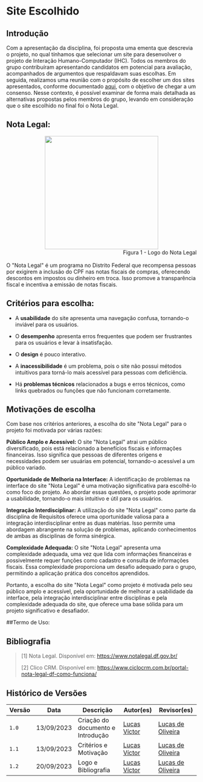 # Site Escolhido

## Introdução
Com a apresentação da disciplina, foi proposta uma ementa que descrevia o projeto, no qual tínhamos que selecionar um site para desenvolver o projeto de Interação Humano-Computador (IHC). Todos os membros do grupo contribuíram apresentando candidatos em potencial para avaliação, acompanhados de argumentos que respaldavam suas escolhas. Em seguida, realizamos uma reunião com o propósito de escolher um dos sites apresentados, conforme documentado [aqui](https://github.com/Interacao-Humano-Computador/2023.2-NotaLegal/blob/main/docs/planejamento%20do%20projeto/lista-sites-avaliados.md), com o objetivo de chegar a um consenso. Nesse contexto, é possível examinar de forma mais detalhada as alternativas propostas pelos membros do grupo, levando em consideração que o site escolhido no final foi o Nota Legal.

## Nota Legal:

<div align="center">
  <img src="https://github.com/Interacao-Humano-Computador/2023.2-NotaLegal/blob/main/docs/imagens/nota-legal-df-2.png" width="300px">
</div>
<div align="right">
Figura 1 - Logo do Nota Legal
</div>
<br/>
O "Nota Legal" é um programa no Distrito Federal que recompensa pessoas por exigirem a inclusão do CPF nas notas fiscais de compras, oferecendo descontos em impostos ou dinheiro em troca. Isso promove a transparência fiscal e incentiva a emissão de notas fiscais. 

## Critérios para escolha:

- A **usabilidade** do site apresenta uma navegação confusa, tornando-o inviável para os usuários.

- O **desempenho** apresenta erros frequentes que podem ser frustrantes para os usuários e levar à insatisfação.

- O **design** é pouco interativo.

- A **inacessibilidade** é um problema, pois o site não possui métodos intuitivos para torná-lo mais acessível para pessoas com deficiência.

- Há **problemas técnicos** relacionados a bugs e erros técnicos, como links quebrados ou funções que não funcionam corretamente.

## Motivações de escolha
Com base nos critérios anteriores, a escolha do site "Nota Legal" para o projeto foi motivada por várias razões:

**Público Amplo e Acessível:** O site "Nota Legal" atrai um público diversificado, pois está relacionado a benefícios fiscais e informações financeiras. Isso significa que pessoas de diferentes origens e necessidades podem ser usuárias em potencial, tornando-o acessível a um público variado.

**Oportunidade de Melhoria na Interface:** A identificação de problemas na interface do site "Nota Legal" é uma motivação significativa para escolhê-lo como foco do projeto. Ao abordar essas questões, o projeto pode aprimorar a usabilidade, tornando-o mais intuitivo e útil para os usuários.

**Integração Interdisciplinar:** A utilização do site "Nota Legal" como parte da disciplina de Requisitos oferece uma oportunidade valiosa para a integração interdisciplinar entre as duas matérias. Isso permite uma abordagem abrangente na solução de problemas, aplicando conhecimentos de ambas as disciplinas de forma sinérgica.

**Complexidade Adequada:** O site "Nota Legal" apresenta uma complexidade adequada, uma vez que lida com informações financeiras e possivelmente requer funções como cadastro e consulta de informações fiscais. Essa complexidade proporciona um desafio adequado para o grupo, permitindo a aplicação prática dos conceitos aprendidos.

Portanto, a escolha do site "Nota Legal" como projeto é motivada pelo seu público amplo e acessível, pela oportunidade de melhorar a usabilidade da interface, pela integração interdisciplinar entre disciplinas e pela complexidade adequada do site, que oferece uma base sólida para um projeto significativo e desafiador.

##Termo de Uso:


## Bibliografia

> [1] Nota Legal. Disponível em: https://www.notalegal.df.gov.br/
>
> [2] Clico CRM. Disponível em: https://www.ciclocrm.com.br/portal-nota-legal-df-como-funciona/


## Histórico de Versões

Versão  |   Data   | Descrição | Autor(es) | Revisor(es)
--------- | ------ | ------ | ---------- | ----------
 `1.0` | 13/09/2023 | Criação do documento e Introdução | [Lucas Víctor](https://github.com/Lucas13032003)| [Lucas de Oliveira](https://github.com/LucasOliveiraDiasMarquesFerreira) |
 `1.1` | 13/09/2023 | Critérios e Motivação | [Lucas Víctor](https://github.com/Lucas13032003)| [Lucas de Oliveira](https://github.com/LucasOliveiraDiasMarquesFerreira) |
 `1.2` | 20/09/2023 | Logo e Bibliografia  | [Lucas Víctor](https://github.com/Lucas13032003)| [Lucas de Oliveira](https://github.com/LucasOliveiraDiasMarquesFerreira) |
